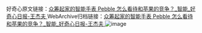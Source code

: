 好奇心原文链接：[众筹起家的智能手表 Pebble 怎么看待和苹果的竞争？_智能_好奇心日报-王杰夫 ](https://www.qdaily.com/articles/11106.html)
WebArchive归档链接：[众筹起家的智能手表 Pebble 怎么看待和苹果的竞争？_智能_好奇心日报-王杰夫 ](http://web.archive.org/web/20190623163716/https://www.qdaily.com/articles/11106.html)
![image](http://ww3.sinaimg.cn/large/007d5XDply1g3wcuhhj8rj30u05j2u0x)